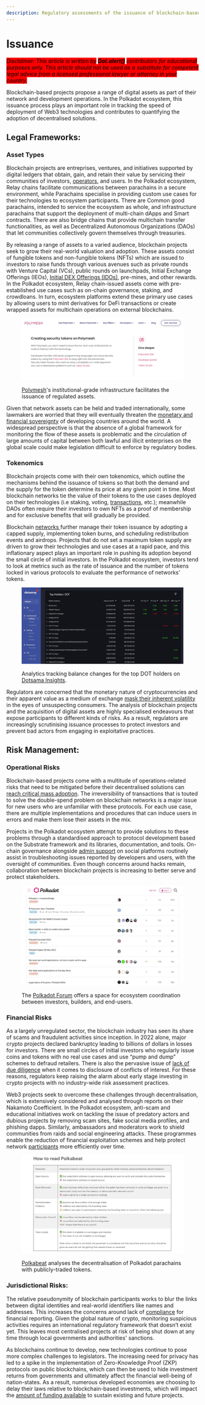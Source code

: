 ```yaml
---
description: Regulatory assessments of the issuance of blockchain-based investments.
---
```


# Issuance

_<mark style="background-color:red;">Disclaimer: This article is written by</mark> <mark style="background-color:red;"></mark><mark style="background-color:red;">**Dot.alert()**</mark> <mark style="background-color:red;"></mark><mark style="background-color:red;">contributors for educational purposes only. This article should not be used as a substitute for competent legal advice from a licensed professional lawyer or attorney in your country.</mark>_



Blockchain-based projects propose a range of digital assets as part of their network and development operations. In the Polkadot ecosystem, this issuance process plays an important role in tracking the speed of deployment of Web3 technologies and contributes to quantifying the adoption of decentralised solutions.



## Legal Frameworks:

### Asset Types

Blockchain projects are entreprises, ventures, and initiatives supported by digital ledgers that obtain, gain, and retain their value by servicing their communities of investors, [operators](../../3.operations/staking/validating.md), and users. In the Polkadot ecosystem, Relay chains facilitate communications between parachains in a secure environment, while Parachains specialise in providing custom use cases for their technologies to ecosystem participants. There are Common good parachains, intended to service the ecosystem as whole, and infrastructure parachains that support the deployment of multi-chain dApps and Smart contracts. There are also bridge chains that provide multichain transfer functionalities, as well as Decentralized Autonomous Organizations (DAOs) that let communities collectively govern themselves through treasuries.

By releasing a range of assets to a varied audience, blockchain projects seek to grow their real-world valuation and adoption. These assets consist of fungible tokens and non-fungible tokens (NFTs) which are issued to investors to raise funds through various avenues such as private rounds with Venture Capital (VCs), public rounds on launchpads, Initial Exchange Offerings (IEOs), [Initial DEX Offerings (IDOs)](../../3.operations/crowdfunding/initial-dex-offerings.md), pre-mines, and other rewards. In the Polkadot ecosystem, Relay chain-issued assets come with pre-established use cases such as on-chain governance, staking, and crowdloans. In turn, ecosystem platforms extend these primary use cases by allowing users to mint derivatives for DeFi transactions or create wrapped assets for multichain operations on external blockchains.

<figure><img src="../../../.gitbook/assets/R_IPolymesh.JPG" alt="Webpage of Polymesh network presenting its no-code approach to digital assets issuance."><figcaption><p><a href="https://polymesh.network/">Polymesh</a>'s institutional-grade infrastructure facilitates the issuance of regulated assets.</p></figcaption></figure>

Given that network assets can be held and traded internationally, some lawmakers are worried that they will eventually threaten the [monetary and financial sovereignty](https://www.un.org/development/desa/dpad/publication/world-economic-situation-and-prospects-august-2022-briefing-no-163/) of developing countries around the world. A widespread perspective is that the absence of a global framework for monitoring the flow of these assets is problematic and the circulation of large amounts of capital between both lawful and illicit enterprises on the global scale could make legislation difficult to enforce by regulatory bodies.

### Tokenomics

Blockchain projects come with their own tokenomics, which outline the mechanisms behind the issuance of tokens so that both the demand and the supply for the token determine its price at any given point in time. Most blockchain networks tie the value of their tokens to the use cases deployed on their technologies (i.e staking, voting, [transactions](../../1.acquisition/transaction-explorers.md), etc.); meanwhile DAOs often require their investors to own NFTs as a proof of membership and for exclusive benefits that will gradually be provided.

Blockchain [networks ](../networks/)further manage their token issuance by adopting a capped supply, implementing token burns, and scheduling redistribution events and airdrops. Projects that do not set a maximum token supply are driven to grow their technologies and use cases at a rapid pace, and this inflationary aspect plays an important role in pushing its adoption beyond the small circle of initial investors. In the Polkadot ecosystem, investors tend to look at metrics such as the rate of issuance and the number of tokens locked in various protocols to evaluate the performance of networks’ tokens.

<figure><img src="../../../.gitbook/assets/R_IDolpha.JPG" alt="A page of Dotsama Insights tracking top DOT account by balances."><figcaption><p>Analytics tracking balance changes for the top DOT holders on <a href="https://dolpha.com/">Dotsama Insights</a>. </p></figcaption></figure>

Regulators are concerned that the monetary nature of cryptocurrencies and their apparent value as a medium of exchange [mask their inherent volatility](https://moneysmart.gov.au/investment-warnings/cryptocurrencies) in the eyes of unsuspecting consumers. The analysis of blockchain projects and the acquisition of digital assets are highly specialised endeavours that expose participants to different kinds of risks. As a result, regulators are increasingly scrutinising issuance processes to protect investors and prevent bad actors from engaging in exploitative practices.



## Risk Management:

### Operational Risks&#x20;

Blockchain-based projects come with a multitude of operations-related risks that need to be mitigated before their decentralised solutions can [reach critical mass adoption](https://www.bnymellon.com/us/en/insights/all-insights/digital-assets-from-fringe-to-future.html). The irreversibility of transactions that is touted to solve the double-spend problem on blockchain networks is a major issue for new users who are unfamiliar with these protocols. For each use case, there are multiple implementations and procedures that can induce users in errors and make them lose their assets in the mix.

Projects in the Polkadot ecosystem attempt to provide solutions to these problems through a standardised approach to protocol development based on the Substrate framework and its libraries, documentation, and tools. On-chain governance alongside [admin support](../../4.social-support/) on social platforms routinely assist in troubleshooting issues reported by developers and users, with the oversight of communities. Even though concerns around hacks remain, collaboration between blockchain projects is increasing to better serve and protect stakeholders.

<figure><img src="../../../.gitbook/assets/R_IPolkadotForum.JPG" alt="A page of Polkadot Forum with ongoing discussion threads about ecosystem initiatives."><figcaption><p>The <a href="https://forum.polkadot.network/">Polkadot Forum</a> offers a space for ecosystem coordination between investors, builders, and end-users.</p></figcaption></figure>

### Financial Risks

As a largely unregulated sector, the blockchain industry has seen its share of scams and fraudulent activities since inception. In 2022 alone, major crypto projects declared bankruptcy leading to billions of dollars in losses for investors. There are small circles of initial investors who regularly issue coins and tokens with no real use cases and use “pump and dump” schemes to defraud retailers. There is also the pervasive issue of [lack of due diligence](https://www2.deloitte.com/content/dam/Deloitte/at/Documents/risk/at-market-integrity-considerations-for-digital-assets-2023.pdf) when it comes to disclosure of conflicts of interest. For these reasons, regulators keep raising the alarm about early stage investing in crypto projects with no industry-wide risk assessment practices.

Web3 projects seek to overcome these challenges through decentralisation, which is extensively considered and analysed through reports on their Nakamoto Coefficient. In the Polkadot ecosystem, anti-scam and educational initiatives work on tackling the issue of predatory actors and dubious projects by removing scam sites, fake social media profiles, and phishing dapps. Similarly, ambassadors and moderators work to shield communities from raids and social engineering attacks. These programmes enable the reduction of financial exploitation schemes and help protect network [participants](../networks/participation.md) more efficiently over time.

<figure><img src="../../../.gitbook/assets/R_IPolkabeat.JPG" alt="Criteria implemented by Polkabeat to evaluate the decentralisation of Polkadot parachains."><figcaption><p><a href="https://polkabeat.org/polkabeat/">Polkabeat</a> analyses the decentralisation of Polkadot parachains with publicly-traded tokens.</p></figcaption></figure>

### Jurisdictional Risks:&#x20;

The relative pseudonymity of blockchain participants works to blur the links between digital identities and real-world identifiers like names and addresses. This increases the concerns around lack of [compliance](../platforms/compliance.md) for financial reporting. Given the global nature of crypto, monitoring suspicious activities requires an international regulatory framework that doesn’t exist yet. This leaves most centralised projects at risk of being shut down at any time through local governments and authorities' sanctions.

As blockchains continue to develop, new technologies continue to pose more complex challenges to legislators. The increasing need for privacy has led to a spike in the implementation of Zero-Knowledge Proof (ZKP) protocols on public blockchains, which can then be used to hide investment returns from governments and ultimately affect the financial well-being of nation-states. As a result, numerous developed economies are choosing to delay their laws relative to blockchain-based investments, which will impact the [amount of funding available](https://www.galaxy.com/research/insights/crypto-venture-capital-q1-2023/) to sustain existing and future projects.

